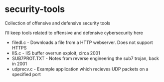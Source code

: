 # security-tools
Collection of offensive and defensive security tools

I'll keep tools related to offensive and defensive cybersecurity here

- filedl.c - Downloads a file from a HTTP webserver. Does not support HTTPS
- IIS.c - IIS buffer overrun exploit, circa 2001
- SUB7PROT.TXT - Notes from reverse engineering the sub7 trojan, back in 2001
- udprecv.c - Example application which recieves UDP packets on a specified port
